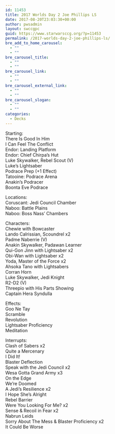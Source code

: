 ```yaml
---
id: 11453
title: 2017 Worlds Day 2 Joe Phillips LS
date: 2017-08-20T23:03:30+00:00
author: pwsadmin
layout: swccgpc
guid: https://www.starwarsccg.org/?p=11453
permalink: /2017-worlds-day-2-joe-phillips-ls/
bre_add_to_home_carousel:
  - ""
  - ""
bre_carousel_title:
  - ""
  - ""
bre_carousel_link:
  - ""
  - ""
bre_carousel_external_link:
  - ""
  - ""
bre_carousel_slogan:
  - ""
  - ""
categories:
  - Decks
---
```

Starting:  
There Is Good In Him  
I Can Feel The Conflict  
Endor: Landing Platform  
Endor: Chief Chirpa&#8217;s Hut  
Luke Skywalker, Rebel Scout (V)  
Luke&#8217;s Lightsaber  
Podrace Prep (+1 Effect)  
Tatooine: Podrace Arena  
Anakin&#8217;s Podracer  
Boonta Eve Podrace

Locations:  
Coruscant: Jedi Council Chamber  
Naboo: Battle Plains  
Naboo: Boss Nass&#8217; Chambers

Characters:  
Chewie with Bowcaster  
Lando Calrissian, Scoundrel x2  
Padme Naberrie (V)  
Anakin Skywalker, Padawan Learner  
Qui-Gon Jinn with Lightsaber x2  
Obi-Wan with Lightsaber x2  
Yoda, Master of the Force x2  
Ahsoka Tano with Lightsabers  
Corran Horn  
Luke Skywalker, Jedi Knight  
R2-D2 (V)  
Threepio with His Parts Showing  
Captain Hera Syndulla

Effects:  
Goo Ne Tay  
Scramble  
Revolution  
Lightsaber Proficiency  
Meditation

Interrupts:  
Clash of Sabers x2  
Quite a Mercenary  
I Did It!  
Blaster Deflection  
Speak with the Jedi Council x2  
Wesa Gotta Grand Army x3  
On the Edge  
We&#8217;re Doomed  
A Jedi&#8217;s Resilience x2  
I Hope She&#8217;s Alright  
Rebel Barrier  
Were You Looking For Me? x2  
Sense & Recoil in Fear x2  
Nabrun Leids  
Sorry About The Mess & Blaster Proficiency x2  
It Could Be Worse